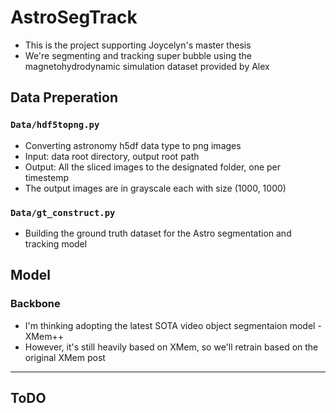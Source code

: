 # AstroSegTrack
- This is the project supporting Joycelyn's master thesis
- We're segmenting and tracking super bubble using the magnetohydrodynamic simulation dataset provided by Alex



## Data Preperation 
### `Data/hdf5topng.py`
- Converting astronomy h5df data type to png images
- Input: data root directory, output root path
- Output: All the sliced images to the designated folder, one per timestemp
- The output images are in grayscale each with size (1000, 1000)

### `Data/gt_construct.py`
- Building the ground truth dataset for the Astro segmentation and tracking model

## Model
### Backbone
- I'm thinking adopting the latest SOTA video object segmentaion model - XMem++
- However, it's still heavily based on XMem, so we'll retrain based on the original XMem post 

---
## ToDO

